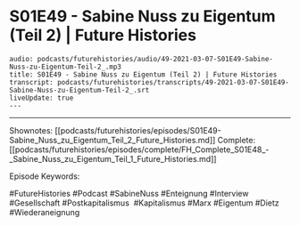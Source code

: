 # S01E49 - Sabine Nuss zu Eigentum (Teil 2) | Future Histories

```audio-note
audio: podcasts/futurehistories/audio/49-2021-03-07-S01E49-Sabine-Nuss-zu-Eigentum-Teil-2_.mp3
title: S01E49 - Sabine Nuss zu Eigentum (Teil 2) | Future Histories
transcript: podcasts/futurehistories/transcripts/49-2021-03-07-S01E49-Sabine-Nuss-zu-Eigentum-Teil-2_.srt
liveUpdate: true
---

```
---

Shownotes: [[podcasts/futurehistories/episodes/S01E49-Sabine_Nuss_zu_Eigentum_Teil_2_Future_Histories.md]]
Complete: [[podcasts/futurehistories/episodes/complete/FH_Complete_S01E48_-_Sabine_Nuss_zu_Eigentum_Teil_1_Future_Histories.md]]


Episode Keywords:

#FutureHistories #Podcast #SabineNuss #Enteignung #Interview #Gesellschaft #Postkapitalismus  #Kapitalismus #Marx #Eigentum #Dietz #Wiederaneignung
